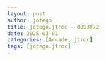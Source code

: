 ```yaml
---
layout: post
author: jotego
title: jotego.jtroc - d893f72
date: 2025-03-01
categories: [Arcade, jtroc]
tags: [jotego.jtroc]
---
```


